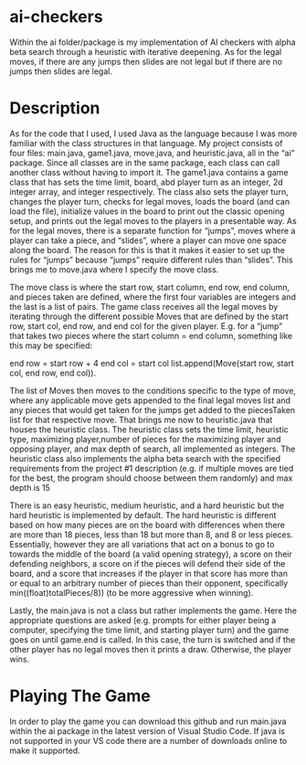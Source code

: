 # ai-checkers
Within the ai folder/package is my implementation of AI checkers with alpha beta search through a heuristic with iterative deepening. As for the legal moves, if there are any jumps then slides are not legal but if there are no jumps then slides are legal. 

<h1>Description</h1>


As for the code that I used, I used Java as the language because I was more familiar with the class structures in that language. My project consists of four files: main.java, game1.java, move.java, and heuristic.java, all in the “ai” package. Since all classes are in the same package, each class can call another class without having to import it. The game1.java contains a game class that has sets the time limit, board, abd player turn as an integer, 2d integer array, and integer respectively. The class also sets the player turn, changes the player turn, checks for legal moves, loads the board (and can load the file), initialize values in the board to print out the classic opening setup, and prints out the legal moves to the players in a presentable way. As for the legal moves, there is a separate function for “jumps”, moves where a player can take a piece, and “slides”, where a player can move one space along the board. The reason for this is that it makes it easier to set up the rules for “jumps” because “jumps” require different rules than “slides”. This brings me to move.java where I specify the move class. 


The move class is where the start row, start column, end row, end column, and pieces taken are defined, where the first four variables are integers and the last is a list of pairs. The game class receives all the legal moves by iterating through the different possible Moves that are defined by the start row, start col, end row, and end col for the given player. E.g. for a “jump” that takes two pieces where the start column = end column, something like this may be specified:

end row = start row + 4
end col = start col
list.append(Move(start row, start col, end row, end col)). 

The list of Moves then moves to the conditions specific to the type of move, where any applicable move gets appended to the final legal moves list and any pieces that would get taken for the jumps get added to the piecesTaken list for that respective move. 
That brings me now to heuristic.java that houses the heuristic class. The heuristic class sets the time limit, heuristic type, maximizing player,number of pieces for the maximizing player and opposing player, and max depth of search, all implemented as integers.  The heuristic class also implements the alpha beta search with the specified requirements from the project #1 description (e.g. if multiple moves are tied for the best, the program should choose between them randomly)  and max depth is 15


There is an easy heuristic, medium heuristic, and a hard heuristic but the hard heuristic is implemented by default.  The hard heuristic is different based on how many pieces are on the board with differences when there are more than 18 pieces, less than 18 but more than 8, and 8 or less pieces. Essentially, however they are all variations that act on a bonus to go to towards the middle of the board (a valid opening strategy), a score on their defending neighbors, a score on if the pieces will defend their side of the board, and a score that increases if the player in that score has more than or equal to an arbitrary number of pieces than their opponent, specifically min((float)totalPieces/8)) (to be more aggressive when winning).

Lastly, the main.java is not a class but rather implements the game. Here the appropriate questions are asked (e.g. prompts for either player being a computer, specifying the time limit, and starting player turn) and the game goes on until game.end is called. In this case, the turn is switched and if the other player has no legal moves then it prints a draw. Otherwise, the player wins.

<h1>Playing The Game</h1>

In order to play the game you can download this github and run main.java within the ai package in the latest version of Visual Studio Code. If java is not supported in your VS code there are a number of downloads online to make it supported.

